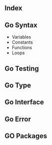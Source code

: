 ## Index
## Go Syntax
* Variables
* Constants
* Functions
* Loops
## Go Testing
## Go Type
## Go Interface
## Go Error
## GO Packages

